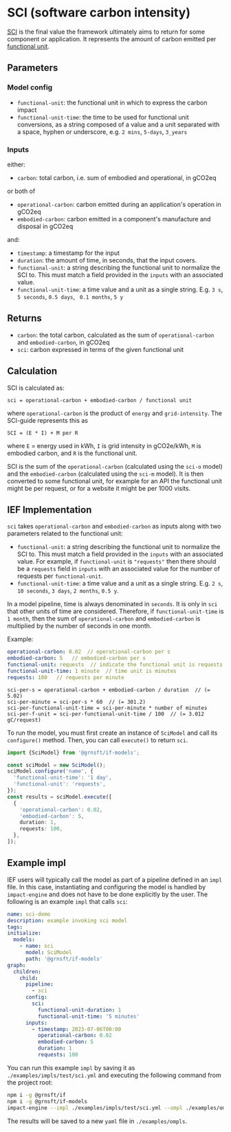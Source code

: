 # SCI (software carbon intensity)

[SCI](https://sci-guide.greensoftware.foundation/) is the final value the
framework ultimately aims to return for some component or application.
It represents the amount of carbon emitted per
[functional unit](https://sci-guide.greensoftware.foundation/R/).

## Parameters

### Model config

- `functional-unit`: the functional unit in which to express the carbon impact
- `functional-unit-time`: the time to be used for functional unit conversions, as a string composed of a value and a unit separated with a space, hyphen or underscore, e.g. `2 mins`, `5-days`, `3_years`

### Inputs

either:

- `carbon`: total carbon, i.e. sum of embodied and operational, in gCO2eq

or both of

- `operational-carbon`: carbon emitted during an application's operation in gCO2eq
- `embodied-carbon`: carbon emitted in a component's manufacture
  and disposal in gCO2eq

and:

- `timestamp`: a timestamp for the input
- `duration`: the amount of time, in seconds, that the input covers.
- `functional-unit`: a string describing the functional unit to normalize
  the SCI to. This must match a field provided in the `inputs` with
  an associated value.
- `functional-unit-time`: a time value and a unit as a single string.
  E.g. `3 s`, `5 seconds`, `0.5 days`, ` 0.1 months`, `5 y`

## Returns

- `carbon`: the total carbon, calculated as the sum of `operational-carbon`
  and `embodied-carbon`, in gCO2eq
- `sci`: carbon expressed in terms of the given functional unit

## Calculation

SCI is calculated as:

```pseudocode
sci = operational-carbon + embodied-carbon / functional unit
```

where `operational-carbon` is the product of `energy` and `grid-intensity`.
The SCI-guide represents this as

```pseudocode
SCI = (E * I) + M per R
```

where
`E` = energy used in kWh,
`I` is grid intensity in gCO2e/kWh,
`M` is embodied carbon, and
`R` is the functional unit.

SCI is the sum of the `operational-carbon` (calculated using the `sci-o` model)
and the `embodied-carbon` (calculated using the `sci-m` model).
It is then converted to some functional unit, for example for an API the
functional unit might be per request, or for a website
it might be per 1000 visits.

## IEF Implementation

`sci` takes `operational-carbon` and `embodied-carbon` as inputs along
with two parameters related to the functional unit:

- `functional-unit`: a string describing the functional unit to normalize
  the SCI to. This must match a field provided in the `inputs` with
  an associated value.
  For example, if `functional-unit` is `"requests"` then there should be
  a `requests` field in `inputs` with an associated value for
  the number of requests per `functional-unit`.
- `functional-unit-time`: a time value and a unit as a single string.
  E.g. `2 s`, `10 seconds`, `3 days`, `2 months`, `0.5 y`.

In a model pipeline, time is always denominated in `seconds`. It is only in
`sci` that other units of time are considered. Therefore, if `functional-unit-time`
is `1 month`, then the sum of `operational-carbon` and `embodied-carbon` is
multiplied by the number of seconds in one month.

Example:

```yaml
operational-carbon: 0.02  // operational-carbon per s
embodied-carbon: 5   // embodied-carbon per s
functional-unit: requests  // indicate the functional unit is requests
functional-unit-time: 1 minute  // time unit is minutes
requests: 100   // requests per minute
```

```pseduocode
sci-per-s = operational-carbon + embodied-carbon / duration  // (= 5.02)
sci-per-minute = sci-per-s * 60  // (= 301.2)
sci-per-functional-unit-time = sci-per-minute * number of minutes
sci-per-f-unit = sci-per-functional-unit-time / 100  // (= 3.012 gC/request)
```

To run the model, you must first create an instance of `SciModel` and call
its `configure()` method. Then, you can call `execute()` to return `sci`.

```typescript
import {SciModel} from '@grnsft/if-models';

const sciModel = new SciModel();
sciModel.configure('name', {
  'functional-unit-time': '1 day',
  'functional-unit': 'requests',
});
const results = sciModel.execute([
  {
    'operational-carbon': 0.02,
    'embodied-carbon': 5,
    duration: 1,
    requests: 100,
  },
]);
```

## Example impl

IEF users will typically call the model as part of a pipeline defined in an `impl`
file. In this case, instantiating and configuring the model is handled by
`impact-engine` and does not have to be done explicitly by the user.
The following is an example `impl` that calls `sci`:

```yaml
name: sci-demo
description: example invoking sci model
tags:
initialize:
  models:
    - name: sci
      model: SciModel
      path: '@grnsft/if-models'
graph:
  children:
    child:
      pipeline:
        - sci
      config:
        sci:
          functional-unit-duration: 1
          functional-unit-time: '5 minutes'
      inputs:
        - timestamp: 2023-07-06T00:00
          operational-carbon: 0.02
          embodied-carbon: 5
          duration: 1
          requests: 100
```

You can run this example `impl` by saving it as `./examples/impls/test/sci.yml` and executing the following command from the project root:

```sh
npm i -g @grnsft/if
npm i -g @grnsft/if-models
impact-engine --impl ./examples/impls/test/sci.yml --ompl ./examples/ompls/sci.yml
```

The results will be saved to a new `yaml` file in `./examples/ompls`.
